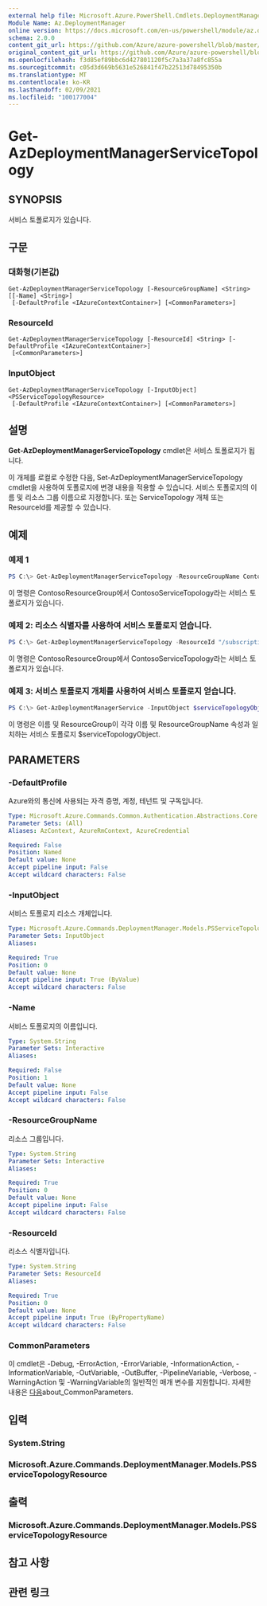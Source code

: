 ```yaml
---
external help file: Microsoft.Azure.PowerShell.Cmdlets.DeploymentManager.dll-Help.xml
Module Name: Az.DeploymentManager
online version: https://docs.microsoft.com/en-us/powershell/module/az.deploymentmanager/get-azdeploymentmanagerservicetopology
schema: 2.0.0
content_git_url: https://github.com/Azure/azure-powershell/blob/master/src/DeploymentManager/DeploymentManager/help/Get-AzDeploymentManagerServiceTopology.md
original_content_git_url: https://github.com/Azure/azure-powershell/blob/master/src/DeploymentManager/DeploymentManager/help/Get-AzDeploymentManagerServiceTopology.md
ms.openlocfilehash: f3d85ef89bbc6d427801120f5c7a3a37a8fc855a
ms.sourcegitcommit: c05d3d669b5631e526841f47b22513d78495350b
ms.translationtype: MT
ms.contentlocale: ko-KR
ms.lasthandoff: 02/09/2021
ms.locfileid: "100177004"
---
```

# Get-AzDeploymentManagerServiceTopology

## SYNOPSIS
서비스 토폴로지가 있습니다.

## 구문

### 대화형(기본값)
```
Get-AzDeploymentManagerServiceTopology [-ResourceGroupName] <String> [[-Name] <String>]
 [-DefaultProfile <IAzureContextContainer>] [<CommonParameters>]
```

### ResourceId
```
Get-AzDeploymentManagerServiceTopology [-ResourceId] <String> [-DefaultProfile <IAzureContextContainer>]
 [<CommonParameters>]
```

### InputObject
```
Get-AzDeploymentManagerServiceTopology [-InputObject] <PSServiceTopologyResource>
 [-DefaultProfile <IAzureContextContainer>] [<CommonParameters>]
```

## 설명
**Get-AzDeploymentManagerServiceTopology** cmdlet은 서비스 토폴로지가 됩니다.

이 개체를 로컬로 수정한 다음, Set-AzDeploymentManagerServiceTopology cmdlet을 사용하여 토폴로지에 변경 내용을 적용할 수 있습니다.
서비스 토폴로지의 이름 및 리소스 그룹 이름으로 지정합니다. 또는 ServiceTopology 개체 또는 ResourceId를 제공할 수 있습니다.

## 예제

### 예제 1
```powershell
PS C:\> Get-AzDeploymentManagerServiceTopology -ResourceGroupName ContosoResourceGroup -Name ContosoServiceTopology
```

이 명령은 ContosoResourceGroup에서 ContosoServiceTopology라는 서비스 토폴로지가 있습니다.

### 예제 2: 리소스 식별자를 사용하여 서비스 토폴로지 얻습니다.
```powershell
PS C:\> Get-AzDeploymentManagerServiceTopology -ResourceId "/subscriptions/subscriptionId/resourcegroups/ContosoResourceGroup/providers/Microsoft.DeploymentManager/serviceTopologies/ContosoServiceTopology"
```

이 명령은 ContosoResourceGroup에서 ContosoServiceTopology라는 서비스 토폴로지가 있습니다.

### 예제 3: 서비스 토폴로지 개체를 사용하여 서비스 토폴로지 얻습니다.
```powershell
PS C:\> Get-AzDeploymentManagerService -InputObject $serviceTopologyObject
```

이 명령은 이름 및 ResourceGroup이 각각 이름 및 ResourceGroupName 속성과 일치하는 서비스 토폴로지 $serviceTopologyObject.

## PARAMETERS

### -DefaultProfile
Azure와의 통신에 사용되는 자격 증명, 계정, 테넌트 및 구독입니다.

```yaml
Type: Microsoft.Azure.Commands.Common.Authentication.Abstractions.Core.IAzureContextContainer
Parameter Sets: (All)
Aliases: AzContext, AzureRmContext, AzureCredential

Required: False
Position: Named
Default value: None
Accept pipeline input: False
Accept wildcard characters: False
```

### -InputObject
서비스 토폴로지 리소스 개체입니다.

```yaml
Type: Microsoft.Azure.Commands.DeploymentManager.Models.PSServiceTopologyResource
Parameter Sets: InputObject
Aliases:

Required: True
Position: 0
Default value: None
Accept pipeline input: True (ByValue)
Accept wildcard characters: False
```

### -Name
서비스 토폴로지의 이름입니다.

```yaml
Type: System.String
Parameter Sets: Interactive
Aliases:

Required: False
Position: 1
Default value: None
Accept pipeline input: False
Accept wildcard characters: False
```

### -ResourceGroupName
리소스 그룹입니다.

```yaml
Type: System.String
Parameter Sets: Interactive
Aliases:

Required: True
Position: 0
Default value: None
Accept pipeline input: False
Accept wildcard characters: False
```

### -ResourceId
리소스 식별자입니다.

```yaml
Type: System.String
Parameter Sets: ResourceId
Aliases:

Required: True
Position: 0
Default value: None
Accept pipeline input: True (ByPropertyName)
Accept wildcard characters: False
```

### CommonParameters
이 cmdlet은 -Debug, -ErrorAction, -ErrorVariable, -InformationAction, -InformationVariable, -OutVariable, -OutBuffer, -PipelineVariable, -Verbose, -WarningAction 및 -WarningVariable의 일반적인 매개 변수를 지원합니다. 자세한 내용은 [다음](http://go.microsoft.com/fwlink/?LinkID=113216)about_CommonParameters.

## 입력

### System.String

### Microsoft.Azure.Commands.DeploymentManager.Models.PSServiceTopologyResource

## 출력

### Microsoft.Azure.Commands.DeploymentManager.Models.PSServiceTopologyResource

## 참고 사항

## 관련 링크

